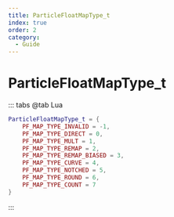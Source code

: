 ```yaml
---
title: ParticleFloatMapType_t
index: true
order: 2
category:
  - Guide
---
```


# ParticleFloatMapType_t
::: tabs
@tab Lua
```lua
ParticleFloatMapType_t = {
    PF_MAP_TYPE_INVALID = -1,
    PF_MAP_TYPE_DIRECT = 0,
    PF_MAP_TYPE_MULT = 1,
    PF_MAP_TYPE_REMAP = 2,
    PF_MAP_TYPE_REMAP_BIASED = 3,
    PF_MAP_TYPE_CURVE = 4,
    PF_MAP_TYPE_NOTCHED = 5,
    PF_MAP_TYPE_ROUND = 6,
    PF_MAP_TYPE_COUNT = 7
}
```
:::